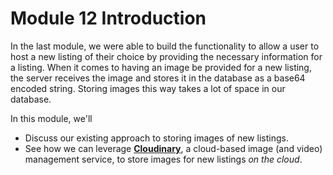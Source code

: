# Module 12 Introduction

In the last module, we were able to build the functionality to allow a user to host a new listing of their choice by providing the necessary information for a listing. When it comes to having an image be provided for a new listing, the server receives the image and stores it in the database as a base64 encoded string. Storing images this way takes a lot of space in our database.

In this module, we'll

-   Discuss our existing approach to storing images of new listings.
-   See how we can leverage [**Cloudinary**](http://cloudinary.com/), a cloud-based image (and video) management service, to store images for new listings _on the cloud_.

